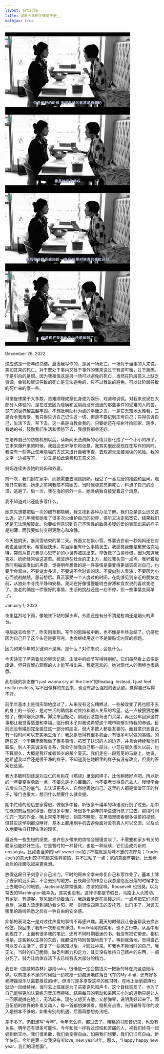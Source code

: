 ```yaml
---
layout: article
title: 如果今年的关键词不是__
mathjax: true
---
```


![test](https://github.com/Yeo6/Yeo6.github.io/raw/08ae926d26acdb80229aa17e83b98e27b78c354d/_pictures/IMG_2454.JPG)

December 26, 2022  
  
这应该是一份年终总结。启发我写作的，是另一场死亡。一场对于当事的人来说，突如其来的死亡。对于既处于事内又处于事外的我来说过于有迹可循，过于熟悉，于是引向的是恨。因为我相信这是另一场可以避免的死亡，当然在阶层意义上缺乏资源，金钱和智识导致的死亡是无法避免的，只不过我说的避免，可以让阶层导致的死亡来的慢一些。  
  
可惜旋律属于大多数，苦难顺理成章化身成为娱乐、戏谑和调侃。对我来说现在大部分人体验的，是在过去因为隐瞒和区隔而没有流通的那些事件的受难的人的苦。楚门的世界越盖越牢固。不想批判助纣为虐的平庸之恶，一是它无知地太难看，二是会令我难受。我只得告诉自己记住这一切，但是不要记到压垮自己；只得告诉自己，生活下去，写下去。这一条是白教会我的。只要她还在把树叶捡回家，跑步，看她的书，鼓励我们生活和愤怒下去，我想我都会还好。  
  
在培养自己的防御机制以后，读新闻无法疏解的心情只是化成了一个小小的疖子，它未来爆开来的时候，我就会去听草东和张悬。我其实很反感现在在写作的同时，我没有一刻停止使用隐喻的方式来进行自我审查，去规避无法被阅读的风险。我的文字一边被写下，一边又是如此浪费和无意义的。  
  
妈妈连续失去她的妈妈和外婆。  
  
前一次，我们封在家中，而她需要去照顾奶奶。经受了一番荒唐的推脱和盘问，艰难开车到家。她走之前问我陪不陪她去。当时我极其恐惧死亡，料想了自己的崩溃，逃避了。后一次，我在海的另外一头，她卧病独自接受着这个消息。  
  
我不知道对此还能多写什么。  
  
她原先想要把后一次的细节都隐瞒，我又找到各种办法了解。我们总是这么远又这么近。近几年我和她发了很多次火维护自己的边界，偶尔又决定拓宽它，结果我们还是无法理解彼此。你要如何意识到自己不理性的敏感多疑的爱的表现出来的样子是刻薄，而我要如何变得更耐心和冷静。  
  
今天是阴天，暴风雪结束的第二天。外面又在飘小雪。外婆去世前一秒妈妈还在对我说圣诞快乐，希望我快乐。每当家里有什么事情发生，我感觉我像是黛安洛克哈特，突然从自己费尽心思守护的小世界被拔出来。早饭做了白菜炒蛋，因为知道我喜欢，奶奶经常做这道菜。微波炉在灶台的正上方，超过我头顶一点点。我听着加热时电磁波发出的声音，觉得明年想做的是一件事情是要变得更诚实面对自己，也要学会留白，不要说太多话，不要说不合时宜的话。不要向别人表演；不要因为小心而战战兢兢，思前想后。真正享受一个人度过的时间，在能够见到亲近的朋友之前，从独处中寻找平静和安稳。我现在好像慢慢能明白安溥和宜农说的喜欢变老了。变老的确是一件很好的事情，生活的挑战还是一刻不停，但一些事情变简单了。  
  
  
January 1, 2023  
  
夜里猛烈地下雨，像地铁下站的脚步声。外面还是有分不清是枪响还是烟火的声音。
  
电脑送去检修了，昨天刚拿到。写作的思路被中断，也不像是年终总结了。仍感觉因为自己开了这个头还是要写完。也会继续用这个不是很贴切内容的标题。  
  
因为如果今年的关键词不是痛，是什么？对你来说，会是什么。  
  
今天读完了萨莉鲁尼的聊天记录，生活中的细节写得特别好。它们虽然看上去像是废话，但只有留心观察的人才能写得出来。我挺喜欢的。她对现代人的困境也很熟悉。  
  
此刻我的状态像“I just wanna cry all the time”的fleabag. Instead, I just feel really restless, 写不出像样的东西来，也没有那么强烈的表达欲。觉得自己写得不好。  
  
前半年基本上是很灰暗地度过了。从来没有这么糟糕过。一些被改变了再也回不去的身上的一部分，是对生活的确信和对维持和别人关系的希望。这一点被狠狠地摧毁了，像踩烟头那样，脚尖来回旋动。刚刚到芝加哥出门买菜，再坐公车回家这件事都让我觉得感激和幸福。临行前木子对我说希望这个城市能够对待我的赤诚。目前还没有碰到完全接住这一部分的朋友，但大多数人都是友善的。而且意识到自己有一段时间可以充实地生活了，我总是觉得有很多机会，有很多可以做的事情。的确在这一个学期里面我做了很多事情，拓宽了认识的人的边界，并且会持续和他们联系。别人不真诚没有关系，我会守住我自己那一部分。小范在很久很久以前，也不算很久，大概是我17或者18岁的某个夏天。我们走在一段荒芜的马路上，她说，她希望我以后还是很干净的样子。不知道我在她眼里的样子有没有改变，但我的答案在这里。  
  
我大多数时刻还是刘亚仁的角色在《燃烧》里面的样子，比他稍微好点吧。所以新的一年要变得勇敢一点，不要总是小心翼翼的，也不要老觉得自己丢人。慢慢学会去增长自己的底气。去认识更多人，自然地表达自己。这里的人都是堂堂正正的样子，嗓门也很大，想问什么想要什么就会提。  
  
期中忙碌的前后想家得很，做很多中餐，听很多千禧年的华语流行抗了过去。期中忙碌的前后想家得很，做很多中餐，听很多千禧年的华语流行抗了过去。那段时间忙完一天的作业，晚上常常不睡觉，刻意不睡觉，在黑暗里面看很多做菜的视频。但其实这学期都没睡好，基本上都用刷手机去避免面对没有真人可以交流，以及长久地要独自打理生活的现实。  
  
最近有一些生根的感觉，也许思乡带来的烦恼会慢慢变淡了。不需要和家乡有关的联系也能好好生活。它是暂时的一种替代，也是一种延续，它们会成为新的nostalgia。比如麦当劳的half sweet tea加了柠檬就是茶味不重的冻柠茶；Trader Joe’s的意大利饺子吃起来像荠菜馅，只不过粘了一点；宽的意面有嚼劲，比煮煮会烂的挂面吃起来更爽滑。  
  
放假这段日子刻意让自己出门，平时的周末全拿来修复自己和写作业了，基本上除了去家附近买菜，不会去别的地方。日夜颠倒的作息让我总是临近日落的时候才坐上去城中心的地铁。Jackson站常常很臭，浓浓的尿味。Roosevelt 也很臭。以为常去的Washington能幸免，其实也没有。这阵子都是节假日，马路上人头攒动，有家庭，有游客，寒风里涌动着活力。我跳着步走在高楼之间，一点点把它们抛在身后，逆着人流走到湖边看夕阳。那一刻很像四百击的安托万。出门多了，对该去哪里的路线熟悉之后有一种自由的安全感。  
  
抑郁的表现之一是对过往热爱的事情不再感兴趣。夏天的时候我让爸爸帮我去换吉他弦，换回来了我却一次都没有弹过。Kindle明明很实用，也不占行李。从高中用到现在了，上面有很多我的笔记，还有不同时期着迷的书。我没有把它带走。相机也是。这些赖以生存的东西，我都没有特别苦恼地放下了。等到我落地，觉得自己可以安心生活了，恢复了一些感知以后，才回过神来。可我也不赖当时的自己，我无法。当时的自己脆弱，缺乏判断力和定力，其实没有维持自己精神的东西，一部分死了。努力让肉体存活下去已经吞去大部分的精力。  
  
我在听《挪威的森林》那段solo，很确信一定会攒钱买一把新的琴在海这边继续弹。以前技术不足的时候就一边吃瘪一边痴迷地练落日飞车的My Jinji，还有好多老牌摇滚乐队需要推弦的riff，但当时是多享受这样的练习呀。在地上坐到脚麻也就动一动继续弹。当时去上班就是为了买麦克风和声卡，这个目标实现了，也为了自己能够更加认真练习音乐而攒钱。结果每日的劳动和来回三小时的通勤只是让人一回家就摊在地上，无法起来。现在又想买吉他，又想弹琴，说明我好起来了。而且伍佰的歌真的朴素又动人，每一首都想弹弹看。相机有点贵，光用辅导写作的收入是根本不够的，如果有别的机遇，后面再想想办法吧。  
  
差不多了。仍旧想写“今年”。今年怎么样，都过去了。糟糕的书影音记录，也没有关系。明年还有很多可能性。今年和我一样有过烦恼和苦痛的人，祝我们终将一起捱到新天地。我们很勇敢，我们会变得自由。如果我们想要，我们仍旧有自由。新年快乐。今年是第一次我没有听love, new year过年。那么，“Happy happy new year，我们的理想国”。

